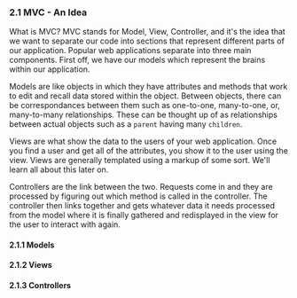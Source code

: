### 2.1 MVC - An Idea

What is MVC? MVC stands for Model, View, Controller, and it's the idea that we
want to separate our code into sections that represent different parts of our
application. Popular web applications separate into three main components.
First off, we have our models which represent the brains within our application.

Models are like objects in which they have attributes and methods that work to
edit and recall data stored within the object. Between objects, there can be
correspondances between them such as one-to-one, many-to-one, or, many-to-many
relationships. These can be thought up of as relationships between actual
objects such as a `parent` having many `children`.

Views are what show the data to the users of your web application. Once you find
a user and get all of the attributes, you show it to the user using the view.
Views are generally templated using a markup of some sort. We'll learn all about
this later on.

Controllers are the link between the two. Requests come in and they are
processed by figuring out which method is called in the controller. The
controller then links together and gets whatever data it needs processed from
the model where it is finally gathered and redisplayed in the view for the user
to interact with again.

#### 2.1.1 Models



#### 2.1.2 Views



#### 2.1.3 Controllers



